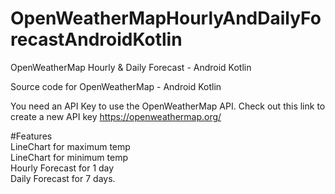 # OpenWeatherMapHourlyAndDailyForecastAndroidKotlin
 OpenWeatherMap Hourly &amp; Daily Forecast - Android Kotlin
 
 Source code for OpenWeatherMap - Android Kotlin
 
 You need an API Key to use the OpenWeatherMap API.
 Check out this link to create a new API key https://openweathermap.org/
 
#Features <br /> LineChart for maximum temp <br /> LineChart for minimum temp <br /> Hourly Forecast for 1 day <br /> Daily Forecast for 7 days.
